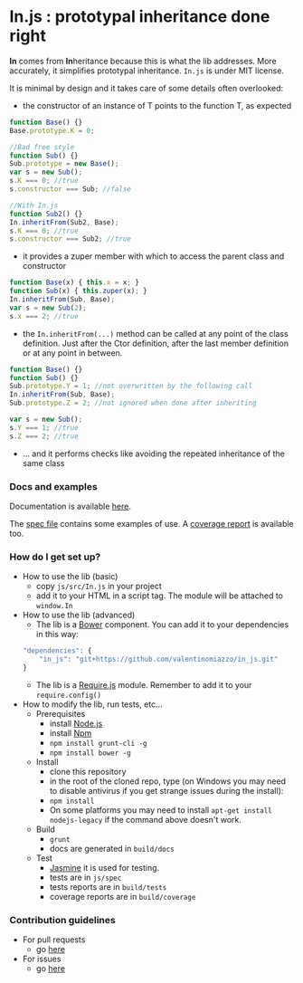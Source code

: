 # In.js : prototypal inheritance done right #

**In** comes from **In**heritance because this is what the lib addresses. More accurately, it simplifies prototypal inheritance. `In.js` is under MIT license.

It is minimal by design and it takes care of some details often overlooked:

* the constructor of an instance of T points to the function T, as expected
```javascript
function Base() {}
Base.prototype.K = 0;

//Bad free style
function Sub() {}
Sub.prototype = new Base();
var s = new Sub();
s.K === 0; //true
s.constructor === Sub; //false

//With In.js
function Sub2() {}
In.inheritFrom(Sub2, Base);
s.K === 0; //true
s.constructor === Sub2; //true
```
* it provides a zuper member with which to access the parent class and constructor
```javascript
function Base(x) { this.x = x; }
function Sub(x) { this.zuper(x); }
In.inheritFrom(Sub, Base);
var s = new Sub(2);
s.x === 2; //true
```
* the `In.inheritFrom(...)` method can be called at any point of the class definition.
  Just after the Ctor definition, after the last member definition or at any point
  in between.
```javascript
function Base() {}
function Sub() {}
Sub.prototype.Y = 1; //not overwritten by the following call
In.inheritFrom(Sub, Base);
Sub.prototype.Z = 2; //not ignored when done after inheriting

var s = new Sub();
s.Y === 1; //true
s.Z === 2; //true
```
* ... and it performs checks like avoiding the repeated inheritance of the same class

### Docs and examples ###

Documentation is available [here](https://rawgit.com/valentinomiazzo/in_js/master/build/docs/classes/In.html).

The [spec file](js/spec/In.js) contains some examples of use.
A [coverage report](https://rawgit.com/valentinomiazzo/in_js/master/build/coverage/PhantomJS%201.9.8%20(Windows%207)/js/src/In.js.html) is available too.

### How do I get set up? ###

* How to use the lib (basic)
    * copy `js/src/In.js` in your project
    * add it to your HTML in a script tag. The module will be attached to `window.In`
* How to use the lib (advanced)
    * The lib is a [Bower](http://bower.io) component. You can add it to your dependencies in this way:
    ```javascript
    "dependencies": {
        "in_js": "git+https://github.com/valentinomiazzo/in_js.git"
    }
    ```
    * The lib is a [Require.js](http://require.js) module. Remember to add it to your `require.config()`
* How to modify the lib, run tests, etc...
    * Prerequisites
        * install [Node.js](http://nodejs.org/)
        * install [Npm](https://www.npmjs.com/)
        * `npm install grunt-cli -g`
        * `npm install bower -g`
    * Install
        * clone this repository
        * in the root of the cloned repo, type (on Windows you may need to disable antivirus if you get strange issues during the install):
        * `npm install`
        * On some platforms you may need to install `apt-get install nodejs-legacy` if the command above doesn't work.
    * Build
        * `grunt`
        * docs are generated in `build/docs`
    * Test
        * [Jasmine](https://jasmine.github.io/) it is used for testing.
        * tests are in `js/spec`
        * tests reports are in `build/tests`
        * coverage reports are in `build/coverage`

### Contribution guidelines ###

* For pull requests
    * go [here](../../pulls)
* For issues
    * go [here](../../issues)
